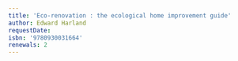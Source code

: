 ```yaml
---
title: 'Eco-renovation : the ecological home improvement guide'
author: Edward Harland
requestDate: 
isbn: '9780930031664'
renewals: 2
---
```




